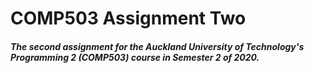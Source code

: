 # COMP503 Assignment Two
##### The second assignment for the Auckland University of Technology's Programming 2 (COMP503) course in Semester 2 of 2020.
